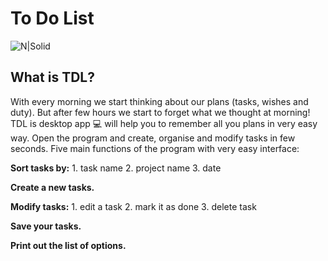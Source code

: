 # To Do List

![N|Solid](https://i.ibb.co/M51bFTC/To-do-List-512.png)

## What is TDL?
 With every morning we start thinking about our plans (tasks, wishes and duty).
 But after few hours we start to forget what we thought at morning!
 TDL is desktop app :computer: will help you to remember all you plans in very easy way.
 Open the program and create, organise and modify tasks in few seconds.
 Five main functions of the program with very easy interface:
 
 
**Sort tasks by:**
    1. task name
    2. project name
    3. date

**Create a new tasks.**

**Modify tasks:**
    1. edit a task
    2. mark it as done
    3. delete task

**Save your tasks.**

**Print out the list of options.**

